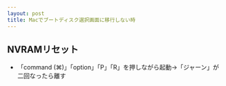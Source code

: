 ```yaml
---
layout: post
title: Macでブートディスク選択画面に移行しない時
---
```


## NVRAMリセット
 - 「command (⌘)」「option」「P」「R」を押しながら起動→「ジャーン」が二回なったら離す
